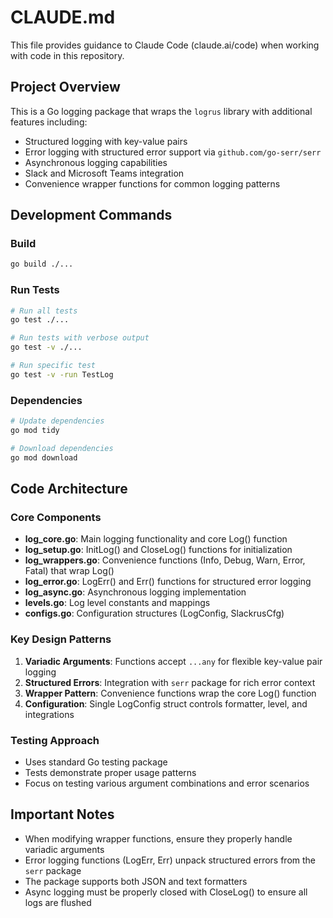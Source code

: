 # CLAUDE.md

This file provides guidance to Claude Code (claude.ai/code) when working with code in this repository.

## Project Overview
This is a Go logging package that wraps the `logrus` library with additional features including:
- Structured logging with key-value pairs
- Error logging with structured error support via `github.com/go-serr/serr`
- Asynchronous logging capabilities
- Slack and Microsoft Teams integration
- Convenience wrapper functions for common logging patterns

## Development Commands

### Build
```bash
go build ./...
```

### Run Tests
```bash
# Run all tests
go test ./...

# Run tests with verbose output
go test -v ./...

# Run specific test
go test -v -run TestLog
```

### Dependencies
```bash
# Update dependencies
go mod tidy

# Download dependencies
go mod download
```

## Code Architecture

### Core Components
- **log_core.go**: Main logging functionality and core Log() function
- **log_setup.go**: InitLog() and CloseLog() functions for initialization
- **log_wrappers.go**: Convenience functions (Info, Debug, Warn, Error, Fatal) that wrap Log()
- **log_error.go**: LogErr() and Err() functions for structured error logging
- **log_async.go**: Asynchronous logging implementation
- **levels.go**: Log level constants and mappings
- **configs.go**: Configuration structures (LogConfig, SlackrusCfg)

### Key Design Patterns
1. **Variadic Arguments**: Functions accept `...any` for flexible key-value pair logging
2. **Structured Errors**: Integration with `serr` package for rich error context
3. **Wrapper Pattern**: Convenience functions wrap the core Log() function
4. **Configuration**: Single LogConfig struct controls formatter, level, and integrations

### Testing Approach
- Uses standard Go testing package
- Tests demonstrate proper usage patterns
- Focus on testing various argument combinations and error scenarios

## Important Notes
- When modifying wrapper functions, ensure they properly handle variadic arguments
- Error logging functions (LogErr, Err) unpack structured errors from the `serr` package
- The package supports both JSON and text formatters
- Async logging must be properly closed with CloseLog() to ensure all logs are flushed